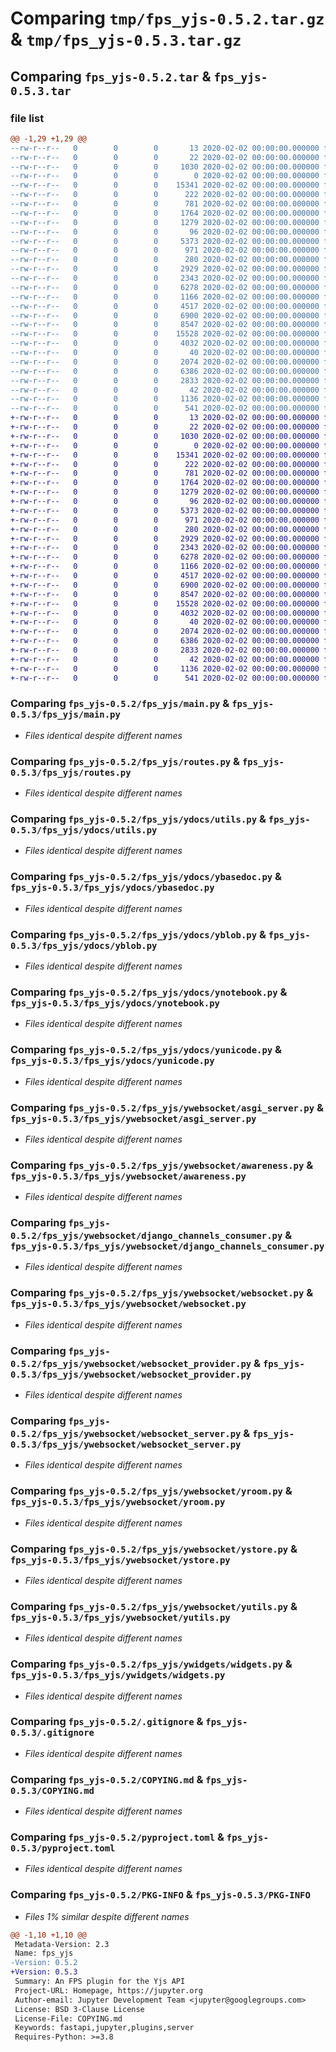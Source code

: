 # Comparing `tmp/fps_yjs-0.5.2.tar.gz` & `tmp/fps_yjs-0.5.3.tar.gz`

## Comparing `fps_yjs-0.5.2.tar` & `fps_yjs-0.5.3.tar`

### file list

```diff
@@ -1,29 +1,29 @@
--rw-r--r--   0        0        0       13 2020-02-02 00:00:00.000000 fps_yjs-0.5.2/MANIFEST.in
--rw-r--r--   0        0        0       22 2020-02-02 00:00:00.000000 fps_yjs-0.5.2/fps_yjs/__init__.py
--rw-r--r--   0        0        0     1030 2020-02-02 00:00:00.000000 fps_yjs-0.5.2/fps_yjs/main.py
--rw-r--r--   0        0        0        0 2020-02-02 00:00:00.000000 fps_yjs-0.5.2/fps_yjs/py.typed
--rw-r--r--   0        0        0    15341 2020-02-02 00:00:00.000000 fps_yjs-0.5.2/fps_yjs/routes.py
--rw-r--r--   0        0        0      222 2020-02-02 00:00:00.000000 fps_yjs-0.5.2/fps_yjs/ydocs/__init__.py
--rw-r--r--   0        0        0      781 2020-02-02 00:00:00.000000 fps_yjs-0.5.2/fps_yjs/ydocs/utils.py
--rw-r--r--   0        0        0     1764 2020-02-02 00:00:00.000000 fps_yjs-0.5.2/fps_yjs/ydocs/ybasedoc.py
--rw-r--r--   0        0        0     1279 2020-02-02 00:00:00.000000 fps_yjs-0.5.2/fps_yjs/ydocs/yblob.py
--rw-r--r--   0        0        0       96 2020-02-02 00:00:00.000000 fps_yjs-0.5.2/fps_yjs/ydocs/yfile.py
--rw-r--r--   0        0        0     5373 2020-02-02 00:00:00.000000 fps_yjs-0.5.2/fps_yjs/ydocs/ynotebook.py
--rw-r--r--   0        0        0      971 2020-02-02 00:00:00.000000 fps_yjs-0.5.2/fps_yjs/ydocs/yunicode.py
--rw-r--r--   0        0        0      280 2020-02-02 00:00:00.000000 fps_yjs-0.5.2/fps_yjs/ywebsocket/__init__.py
--rw-r--r--   0        0        0     2929 2020-02-02 00:00:00.000000 fps_yjs-0.5.2/fps_yjs/ywebsocket/asgi_server.py
--rw-r--r--   0        0        0     2343 2020-02-02 00:00:00.000000 fps_yjs-0.5.2/fps_yjs/ywebsocket/awareness.py
--rw-r--r--   0        0        0     6278 2020-02-02 00:00:00.000000 fps_yjs-0.5.2/fps_yjs/ywebsocket/django_channels_consumer.py
--rw-r--r--   0        0        0     1166 2020-02-02 00:00:00.000000 fps_yjs-0.5.2/fps_yjs/ywebsocket/websocket.py
--rw-r--r--   0        0        0     4517 2020-02-02 00:00:00.000000 fps_yjs-0.5.2/fps_yjs/ywebsocket/websocket_provider.py
--rw-r--r--   0        0        0     6900 2020-02-02 00:00:00.000000 fps_yjs-0.5.2/fps_yjs/ywebsocket/websocket_server.py
--rw-r--r--   0        0        0     8547 2020-02-02 00:00:00.000000 fps_yjs-0.5.2/fps_yjs/ywebsocket/yroom.py
--rw-r--r--   0        0        0    15528 2020-02-02 00:00:00.000000 fps_yjs-0.5.2/fps_yjs/ywebsocket/ystore.py
--rw-r--r--   0        0        0     4032 2020-02-02 00:00:00.000000 fps_yjs-0.5.2/fps_yjs/ywebsocket/yutils.py
--rw-r--r--   0        0        0       40 2020-02-02 00:00:00.000000 fps_yjs-0.5.2/fps_yjs/ywidgets/__init__.py
--rw-r--r--   0        0        0     2074 2020-02-02 00:00:00.000000 fps_yjs-0.5.2/fps_yjs/ywidgets/widgets.py
--rw-r--r--   0        0        0     6386 2020-02-02 00:00:00.000000 fps_yjs-0.5.2/.gitignore
--rw-r--r--   0        0        0     2833 2020-02-02 00:00:00.000000 fps_yjs-0.5.2/COPYING.md
--rw-r--r--   0        0        0       42 2020-02-02 00:00:00.000000 fps_yjs-0.5.2/README.md
--rw-r--r--   0        0        0     1136 2020-02-02 00:00:00.000000 fps_yjs-0.5.2/pyproject.toml
--rw-r--r--   0        0        0      541 2020-02-02 00:00:00.000000 fps_yjs-0.5.2/PKG-INFO
+-rw-r--r--   0        0        0       13 2020-02-02 00:00:00.000000 fps_yjs-0.5.3/MANIFEST.in
+-rw-r--r--   0        0        0       22 2020-02-02 00:00:00.000000 fps_yjs-0.5.3/fps_yjs/__init__.py
+-rw-r--r--   0        0        0     1030 2020-02-02 00:00:00.000000 fps_yjs-0.5.3/fps_yjs/main.py
+-rw-r--r--   0        0        0        0 2020-02-02 00:00:00.000000 fps_yjs-0.5.3/fps_yjs/py.typed
+-rw-r--r--   0        0        0    15341 2020-02-02 00:00:00.000000 fps_yjs-0.5.3/fps_yjs/routes.py
+-rw-r--r--   0        0        0      222 2020-02-02 00:00:00.000000 fps_yjs-0.5.3/fps_yjs/ydocs/__init__.py
+-rw-r--r--   0        0        0      781 2020-02-02 00:00:00.000000 fps_yjs-0.5.3/fps_yjs/ydocs/utils.py
+-rw-r--r--   0        0        0     1764 2020-02-02 00:00:00.000000 fps_yjs-0.5.3/fps_yjs/ydocs/ybasedoc.py
+-rw-r--r--   0        0        0     1279 2020-02-02 00:00:00.000000 fps_yjs-0.5.3/fps_yjs/ydocs/yblob.py
+-rw-r--r--   0        0        0       96 2020-02-02 00:00:00.000000 fps_yjs-0.5.3/fps_yjs/ydocs/yfile.py
+-rw-r--r--   0        0        0     5373 2020-02-02 00:00:00.000000 fps_yjs-0.5.3/fps_yjs/ydocs/ynotebook.py
+-rw-r--r--   0        0        0      971 2020-02-02 00:00:00.000000 fps_yjs-0.5.3/fps_yjs/ydocs/yunicode.py
+-rw-r--r--   0        0        0      280 2020-02-02 00:00:00.000000 fps_yjs-0.5.3/fps_yjs/ywebsocket/__init__.py
+-rw-r--r--   0        0        0     2929 2020-02-02 00:00:00.000000 fps_yjs-0.5.3/fps_yjs/ywebsocket/asgi_server.py
+-rw-r--r--   0        0        0     2343 2020-02-02 00:00:00.000000 fps_yjs-0.5.3/fps_yjs/ywebsocket/awareness.py
+-rw-r--r--   0        0        0     6278 2020-02-02 00:00:00.000000 fps_yjs-0.5.3/fps_yjs/ywebsocket/django_channels_consumer.py
+-rw-r--r--   0        0        0     1166 2020-02-02 00:00:00.000000 fps_yjs-0.5.3/fps_yjs/ywebsocket/websocket.py
+-rw-r--r--   0        0        0     4517 2020-02-02 00:00:00.000000 fps_yjs-0.5.3/fps_yjs/ywebsocket/websocket_provider.py
+-rw-r--r--   0        0        0     6900 2020-02-02 00:00:00.000000 fps_yjs-0.5.3/fps_yjs/ywebsocket/websocket_server.py
+-rw-r--r--   0        0        0     8547 2020-02-02 00:00:00.000000 fps_yjs-0.5.3/fps_yjs/ywebsocket/yroom.py
+-rw-r--r--   0        0        0    15528 2020-02-02 00:00:00.000000 fps_yjs-0.5.3/fps_yjs/ywebsocket/ystore.py
+-rw-r--r--   0        0        0     4032 2020-02-02 00:00:00.000000 fps_yjs-0.5.3/fps_yjs/ywebsocket/yutils.py
+-rw-r--r--   0        0        0       40 2020-02-02 00:00:00.000000 fps_yjs-0.5.3/fps_yjs/ywidgets/__init__.py
+-rw-r--r--   0        0        0     2074 2020-02-02 00:00:00.000000 fps_yjs-0.5.3/fps_yjs/ywidgets/widgets.py
+-rw-r--r--   0        0        0     6386 2020-02-02 00:00:00.000000 fps_yjs-0.5.3/.gitignore
+-rw-r--r--   0        0        0     2833 2020-02-02 00:00:00.000000 fps_yjs-0.5.3/COPYING.md
+-rw-r--r--   0        0        0       42 2020-02-02 00:00:00.000000 fps_yjs-0.5.3/README.md
+-rw-r--r--   0        0        0     1136 2020-02-02 00:00:00.000000 fps_yjs-0.5.3/pyproject.toml
+-rw-r--r--   0        0        0      541 2020-02-02 00:00:00.000000 fps_yjs-0.5.3/PKG-INFO
```

### Comparing `fps_yjs-0.5.2/fps_yjs/main.py` & `fps_yjs-0.5.3/fps_yjs/main.py`

 * *Files identical despite different names*

### Comparing `fps_yjs-0.5.2/fps_yjs/routes.py` & `fps_yjs-0.5.3/fps_yjs/routes.py`

 * *Files identical despite different names*

### Comparing `fps_yjs-0.5.2/fps_yjs/ydocs/utils.py` & `fps_yjs-0.5.3/fps_yjs/ydocs/utils.py`

 * *Files identical despite different names*

### Comparing `fps_yjs-0.5.2/fps_yjs/ydocs/ybasedoc.py` & `fps_yjs-0.5.3/fps_yjs/ydocs/ybasedoc.py`

 * *Files identical despite different names*

### Comparing `fps_yjs-0.5.2/fps_yjs/ydocs/yblob.py` & `fps_yjs-0.5.3/fps_yjs/ydocs/yblob.py`

 * *Files identical despite different names*

### Comparing `fps_yjs-0.5.2/fps_yjs/ydocs/ynotebook.py` & `fps_yjs-0.5.3/fps_yjs/ydocs/ynotebook.py`

 * *Files identical despite different names*

### Comparing `fps_yjs-0.5.2/fps_yjs/ydocs/yunicode.py` & `fps_yjs-0.5.3/fps_yjs/ydocs/yunicode.py`

 * *Files identical despite different names*

### Comparing `fps_yjs-0.5.2/fps_yjs/ywebsocket/asgi_server.py` & `fps_yjs-0.5.3/fps_yjs/ywebsocket/asgi_server.py`

 * *Files identical despite different names*

### Comparing `fps_yjs-0.5.2/fps_yjs/ywebsocket/awareness.py` & `fps_yjs-0.5.3/fps_yjs/ywebsocket/awareness.py`

 * *Files identical despite different names*

### Comparing `fps_yjs-0.5.2/fps_yjs/ywebsocket/django_channels_consumer.py` & `fps_yjs-0.5.3/fps_yjs/ywebsocket/django_channels_consumer.py`

 * *Files identical despite different names*

### Comparing `fps_yjs-0.5.2/fps_yjs/ywebsocket/websocket.py` & `fps_yjs-0.5.3/fps_yjs/ywebsocket/websocket.py`

 * *Files identical despite different names*

### Comparing `fps_yjs-0.5.2/fps_yjs/ywebsocket/websocket_provider.py` & `fps_yjs-0.5.3/fps_yjs/ywebsocket/websocket_provider.py`

 * *Files identical despite different names*

### Comparing `fps_yjs-0.5.2/fps_yjs/ywebsocket/websocket_server.py` & `fps_yjs-0.5.3/fps_yjs/ywebsocket/websocket_server.py`

 * *Files identical despite different names*

### Comparing `fps_yjs-0.5.2/fps_yjs/ywebsocket/yroom.py` & `fps_yjs-0.5.3/fps_yjs/ywebsocket/yroom.py`

 * *Files identical despite different names*

### Comparing `fps_yjs-0.5.2/fps_yjs/ywebsocket/ystore.py` & `fps_yjs-0.5.3/fps_yjs/ywebsocket/ystore.py`

 * *Files identical despite different names*

### Comparing `fps_yjs-0.5.2/fps_yjs/ywebsocket/yutils.py` & `fps_yjs-0.5.3/fps_yjs/ywebsocket/yutils.py`

 * *Files identical despite different names*

### Comparing `fps_yjs-0.5.2/fps_yjs/ywidgets/widgets.py` & `fps_yjs-0.5.3/fps_yjs/ywidgets/widgets.py`

 * *Files identical despite different names*

### Comparing `fps_yjs-0.5.2/.gitignore` & `fps_yjs-0.5.3/.gitignore`

 * *Files identical despite different names*

### Comparing `fps_yjs-0.5.2/COPYING.md` & `fps_yjs-0.5.3/COPYING.md`

 * *Files identical despite different names*

### Comparing `fps_yjs-0.5.2/pyproject.toml` & `fps_yjs-0.5.3/pyproject.toml`

 * *Files identical despite different names*

### Comparing `fps_yjs-0.5.2/PKG-INFO` & `fps_yjs-0.5.3/PKG-INFO`

 * *Files 1% similar despite different names*

```diff
@@ -1,10 +1,10 @@
 Metadata-Version: 2.3
 Name: fps_yjs
-Version: 0.5.2
+Version: 0.5.3
 Summary: An FPS plugin for the Yjs API
 Project-URL: Homepage, https://jupyter.org
 Author-email: Jupyter Development Team <jupyter@googlegroups.com>
 License: BSD 3-Clause License
 License-File: COPYING.md
 Keywords: fastapi,jupyter,plugins,server
 Requires-Python: >=3.8
```

